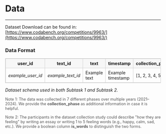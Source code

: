 # Data 
---

Dataset Download can be found in: [https://www.codabench.org/competitions/9963/](https://www.codabench.org/competitions/9963/)
### Data Format
<!-- Dataset schema used in both Subtask 1 and Subtask 2 -->
<table style="border-collapse:collapse;width:100%;border:1px solid #ccc;font-size:14px;">
  <thead>
    <tr style="background:#f7f7f7;">
      <th style="padding:6px 8px;border:1px solid #ccc;"><strong>user_id</strong></th>
      <th style="padding:6px 8px;border:1px solid #ccc;"><strong>text_id</strong></th>
      <th style="padding:6px 8px;border:1px solid #ccc;"><strong>text</strong></th>
      <th style="padding:6px 8px;border:1px solid #ccc;"><strong>timestamp</strong></th>
      <th style="padding:6px 8px;border:1px solid #ccc;"><strong>collection_phase</strong></th>
			<th style="padding:6px 8px;border:1px solid #ccc;"><strong>is_words</strong></th>
      <th style="padding:6px 8px;border:1px solid #ccc;"><strong>valence</strong></th>
      <th style="padding:6px 8px;border:1px solid #ccc;"><strong>arousal</strong></th>
    </tr>
  </thead>
  <tbody>
    <tr>
      <td style="padding:6px 8px;border:1px solid #ccc;"><em>example_user_id</em></td>
      <td style="padding:6px 8px;border:1px solid #ccc;"><em>example_text_id</em></td>
      <td style="padding:6px 8px;border:1px solid #ccc;">Example text</td>
      <td style="padding:6px 8px;border:1px solid #ccc;">Example timestamp</td>
      <td style="padding:6px 8px;border:1px solid #ccc;">[1, 2, 3, 4, 5, 6]</td>
			<td style="padding:6px 8px;border:1px solid #ccc;">[0, 1]</td>
      <td style="padding:6px 8px;border:1px solid #ccc;">[0, 1, 2, 3, 4]</td>
      <td style="padding:6px 8px;border:1px solid #ccc;">[0, 1, 2]</td>
    </tr>
  </tbody>
</table>

<p style="margin-top:6px;"><em>Dataset schema used in both Subtask 1 and Subtask 2.</em></p>

<p style="font-size: 0.9em; color: #555; margin-top: 0.5em;">
  Note 1: The data was collected in 7 different phases over multiple years (2021–2024).  
  We provide the <strong>collection_phase</strong> as additional information in case it is helpful.
</p>
<p style="font-size: 0.9em; color: #555; margin-top: 0.2em;">
  Note 2: The participants in the dataset collection study could describe "how they are feeling"  
  by writing an essay or writing 1 to 5 feeling words (e.g., happy, calm, sad, etc.).  
  We provide a boolean column <strong>is_words</strong> to distinguish the two forms.
</p>